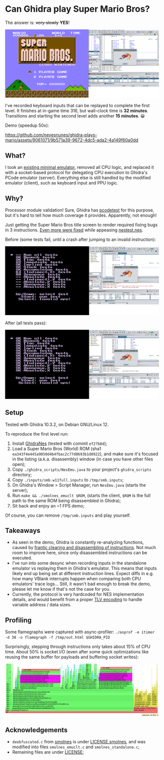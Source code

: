 # Can Ghidra play Super Mario Bros?

The answer is: ~~very slowly~~ **YES**!

![](./imgs/smb.png)

I've recorded keyboard inputs that can be replayed to complete the first level. It finishes at in-game time 316, but wall-clock time is **32 minutes**. Transitions and starting the second level adds another **15 minutes**. 😀

Demo (speedup 50x):

https://github.com/nevesnunes/ghidra-plays-mario/assets/9061071/9b571a39-9672-4dc5-ada2-4a149f60a0dd

## What?

I took an [existing minimal emulator](https://github.com/binji/smolnes), removed all CPU logic, and replaced it with a socket-based protocol for delegating CPU execution to Ghidra's PCode emulator (server). Everything else is still handled by the modified emulator (client), such as keyboard input and PPU logic.

## Why?

Processor module validation! Sure, Ghidra has [pcodetest](https://github.com/NationalSecurityAgency/ghidra/blob/master/Ghidra/Extensions/SleighDevTools/pcodetest/) for this purpose, but it's hard to tell how much coverage it provides. Apparently, not enough!

Just getting the Super Mario Bros title screen to render required fixing bugs in 3 instructions. [Even more were fixed](https://github.com/nevesnunes/ghidra/commit/63b08533033f527058a347e5133f9e6184ebad65) while appeasing [nestest.nes](https://github.com/christopherpow/nes-test-roms/blob/master/other/nestest.txt).

Before (some tests fail, until a crash after jumping to an invalid instruction):

![](./imgs/nestest1.png)

After (all tests pass):

![](./imgs/nestest2.png)

## Setup

Tested with Ghidra 10.3.2, on Debian GNU/Linux 12.

To reproduce the first level run:

1. Install [GhidraNes](https://github.com/kylewlacy/GhidraNes) (tested with commit `ef27b8d`);
2. Load a Super Mario Bros (World) ROM (sha1 `ea343f4e445a9050d4b4fbac2c77d0693b1d0922`), and make sure it's focused in the listing (a.k.a. disassembly) window (in case you have other files open);
3. Copy `./ghidra_scripts/NesEmu.java` to your project's `ghidra_scripts` directory;
4. Copy `./inputs/smb.w11full.inputs` to `/tmp/smb.inputs`;
5. On Ghidra's Window > Script Manager, run `NesEmu.java` (starts the server);
6. Run `make && ./smolnes_emuclt $ROM`, (starts the client, `$ROM` is the full path to the same ROM being disassembled in Ghidra);
7. Sit back and enjoy an ~1 FPS demo;

Of course, you can remove `/tmp/smb.inputs` and play yourself.

## Takeaways

* As seen in the demo, Ghidra is constantly re-analyzing functions, caused by [frantic clearing and disassembling of instructions](https://github.com/nevesnunes/ghidra-plays-mario/blob/fce8d25afb0a2a37870ddbafffea9880e74f81df/ghidra_scripts/NesEmu.java#L557). Not much room to improve here, since only disassembled instructions can be executed.
* I've run into some desync when recording inputs in the standalone emulator vs replaying them in Ghidra's emulator. This means that inputs likely end up being set at different instruction lines. Expect diffs in e.g. how many VBlank interrupts happen when comparing both CPU emulators' trace logs... Still, it wasn't bad enough to break the demo, please let me know if that's not the case for you.
* Currently, the protocol is very hardcoded for NES implementation details, and would benefit from a proper [TLV encoding](https://en.wikipedia.org/wiki/Type%E2%80%93length%E2%80%93value) to handle variable address / data sizes.

## Profiling

Some flamegraphs were captured with async-profiler: `./asprof -e itimer -d 30 -o flamegraph -f /tmp/out.html $GHIDRA_PID`

Surprisingly, stepping through instructions only takes about 15% of CPU time. About 50% is socket I/O (even after some quick optimizations like reusing the same buffer for payloads and buffering socket writes):

![](./flamegraphs/smb_buffered_w.png)

## Acknowledgements

* `deobfuscated.c` from [smolnes](https://github.com/binji/smolnes) is under [LICENSE.smolnes](./LICENSE.smolnes), and was modified into files `smolnes_emuclt.c` and `smolnes_standalone.c`;
* Remaining files are under [LICENSE](./LICENSE);
